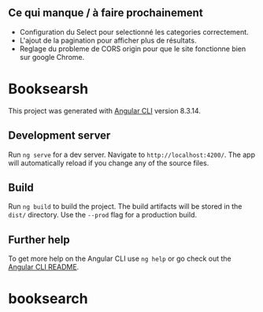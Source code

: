 ## Ce qui manque / à faire prochainement

- Configuration du Select pour selectionné les categories correctement. 
- L'ajout de la pagination pour afficher plus de résultats.
- Reglage du probleme de CORS origin pour que le site fonctionne bien sur google Chrome.

# Booksearsh

This project was generated with [Angular CLI](https://github.com/angular/angular-cli) version 8.3.14.

## Development server

Run `ng serve` for a dev server. Navigate to `http://localhost:4200/`. The app will automatically reload if you change any of the source files.

## Build

Run `ng build` to build the project. The build artifacts will be stored in the `dist/` directory. Use the `--prod` flag for a production build.

## Further help

To get more help on the Angular CLI use `ng help` or go check out the [Angular CLI README](https://github.com/angular/angular-cli/blob/master/README.md).
# booksearch
